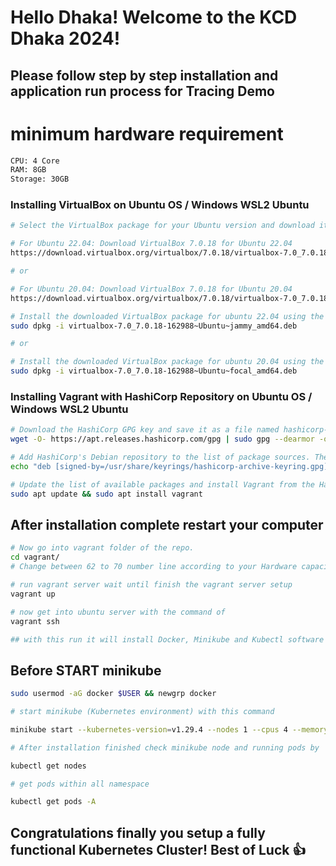 # Hello Dhaka! Welcome to the KCD Dhaka 2024!

## Please follow step by step installation and application run process for Tracing Demo

# minimum hardware requirement

```bash
CPU: 4 Core
RAM: 8GB
Storage: 30GB
```

### Installing VirtualBox on Ubuntu OS / Windows WSL2 Ubuntu

```bash
# Select the VirtualBox package for your Ubuntu version and download it from the provided link.

# For Ubuntu 22.04: Download VirtualBox 7.0.18 for Ubuntu 22.04
https://download.virtualbox.org/virtualbox/7.0.18/virtualbox-7.0_7.0.18-162988~Ubuntu~jammy_amd64.deb

# or

# For Ubuntu 20.04: Download VirtualBox 7.0.18 for Ubuntu 20.04
https://download.virtualbox.org/virtualbox/7.0.18/virtualbox-7.0_7.0.18-162988~Ubuntu~focal_amd64.deb

# Install the downloaded VirtualBox package for ubuntu 22.04 using the dpkg command.
sudo dpkg -i virtualbox-7.0_7.0.18-162988~Ubuntu~jammy_amd64.deb

# or

# Install the downloaded VirtualBox package for ubuntu 20.04 using the dpkg command.
sudo dpkg -i virtualbox-7.0_7.0.18-162988~Ubuntu~focal_amd64.deb

```

### Installing Vagrant with HashiCorp Repository on Ubuntu OS / Windows WSL2 Ubuntu

```bash
# Download the HashiCorp GPG key and save it as a file named hashicorp-archive-keyring.gpg in the /usr/share/keyrings directory.
wget -O- https://apt.releases.hashicorp.com/gpg | sudo gpg --dearmor -o /usr/share/keyrings/hashicorp-archive-keyring.gpg

# Add HashiCorp's Debian repository to the list of package sources. The signed-by option specifies the keyring file for signature verification.
echo "deb [signed-by=/usr/share/keyrings/hashicorp-archive-keyring.gpg] https://apt.releases.hashicorp.com $(lsb_release -cs) main" | sudo tee /etc/apt/sources.list.d/hashicorp.list

# Update the list of available packages and install Vagrant from the HashiCorp repository.
sudo apt update && sudo apt install vagrant

```

## After installation complete restart your computer


```bash
# Now go into vagrant folder of the repo.
cd vagrant/
# Change between 62 to 70 number line according to your Hardware capacity

# run vagrant server wait until finish the vagrant server setup
vagrant up

# now get into ubuntu server with the command of
vagrant ssh

## with this run it will install Docker, Minikube and Kubectl software tools in Ubuntu 20.04 Server.

```

## Before START minikube

```bash
sudo usermod -aG docker $USER && newgrp docker

# start minikube (Kubernetes environment) with this command

minikube start --kubernetes-version=v1.29.4 --nodes 1 --cpus 4 --memory 4096 --disk-size 25g --driver=docker

# After installation finished check minikube node and running pods by

kubectl get nodes

# get pods within all namespace

kubectl get pods -A

```

## Congratulations finally you setup a fully functional Kubernetes Cluster! Best of Luck 👍